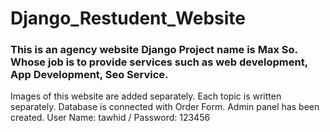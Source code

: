 # Django_Restudent_Website
### This is an agency website Django Project name is Max So. Whose job is to provide services such as web development, App Development, Seo Service.

Images of this website are added separately.
Each topic is written separately.
Database is connected with Order Form.
Admin panel has been created.
User Name: tawhid / Password: 123456
